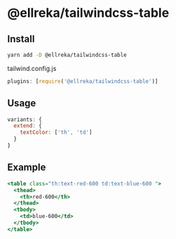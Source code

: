 # @ellreka/tailwindcss-table

## Install

```bash
yarn add -D @ellreka/tailwindcss-table
```

tailwind.config.js

```javascript
plugins: [require('@ellreka/tailwindcss-table')]
```

## Usage

```javascript
variants: {
  extend: {
    textColor: ['th', 'td']
  }
}
```

## Example

```jsx
<table class="th:text-red-600 td:text-blue-600 ">
  <thead>
    <th>red-600</th>
  </thead>
  <tbody>
    <td>blue-600</td>
  </tbody>
</table>
```
